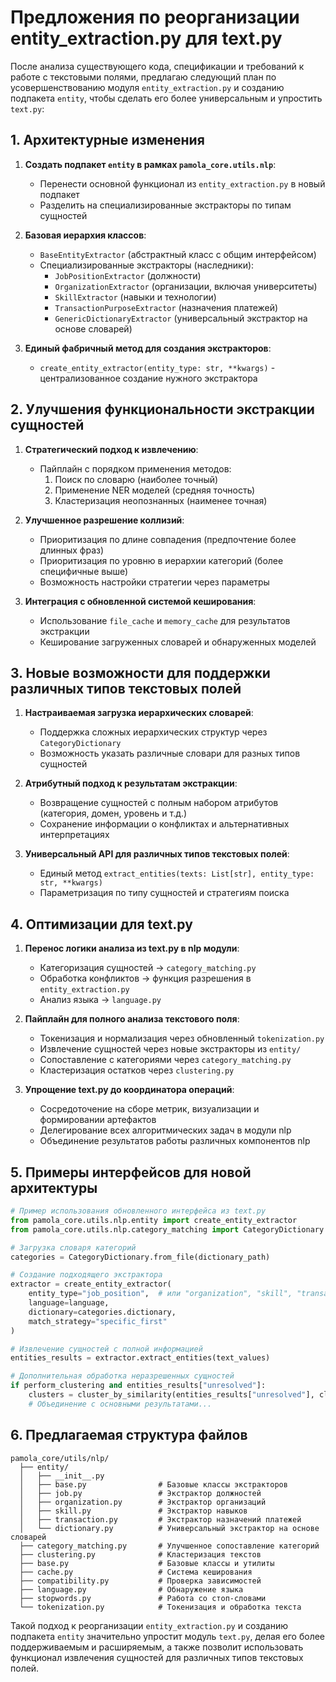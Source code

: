 
# Предложения по реорганизации entity_extraction.py для text.py

После анализа существующего кода, спецификации и требований к работе с текстовыми полями, предлагаю следующий план по усовершенствованию модуля `entity_extraction.py` и созданию подпакета `entity`, чтобы сделать его более универсальным и упростить `text.py`:

## 1. Архитектурные изменения

1. **Создать подпакет `entity` в рамках `pamola_core.utils.nlp`**:
    
    - Перенести основной функционал из `entity_extraction.py` в новый подпакет
    - Разделить на специализированные экстракторы по типам сущностей
2. **Базовая иерархия классов**:
    
    - `BaseEntityExtractor` (абстрактный класс с общим интерфейсом)
    - Специализированные экстракторы (наследники):
        - `JobPositionExtractor` (должности)
        - `OrganizationExtractor` (организации, включая университеты)
        - `SkillExtractor` (навыки и технологии)
        - `TransactionPurposeExtractor` (назначения платежей)
        - `GenericDictionaryExtractor` (универсальный экстрактор на основе словарей)
3. **Единый фабричный метод для создания экстракторов**:
    
    - `create_entity_extractor(entity_type: str, **kwargs)` - централизованное создание нужного экстрактора

## 2. Улучшения функциональности экстракции сущностей

1. **Стратегический подход к извлечению**:
    
    - Пайплайн с порядком применения методов:
        1. Поиск по словарю (наиболее точный)
        2. Применение NER моделей (средняя точность)
        3. Кластеризация неопознанных (наименее точная)
2. **Улучшенное разрешение коллизий**:
    
    - Приоритизация по длине совпадения (предпочтение более длинных фраз)
    - Приоритизация по уровню в иерархии категорий (более специфичные выше)
    - Возможность настройки стратегии через параметры
3. **Интеграция с обновленной системой кеширования**:
    
    - Использование `file_cache` и `memory_cache` для результатов экстракции
    - Кеширование загруженных словарей и обнаруженных моделей

## 3. Новые возможности для поддержки различных типов текстовых полей

1. **Настраиваемая загрузка иерархических словарей**:
    
    - Поддержка сложных иерархических структур через `CategoryDictionary`
    - Возможность указать различные словари для разных типов сущностей
2. **Атрибутный подход к результатам экстракции**:
    
    - Возвращение сущностей с полным набором атрибутов (категория, домен, уровень и т.д.)
    - Сохранение информации о конфликтах и альтернативных интерпретациях
3. **Универсальный API для различных типов текстовых полей**:
    
    - Единый метод `extract_entities(texts: List[str], entity_type: str, **kwargs)`
    - Параметризация по типу сущностей и стратегиям поиска

## 4. Оптимизации для text.py

1. **Перенос логики анализа из text.py в nlp модули**:
    
    - Категоризация сущностей → `category_matching.py`
    - Обработка конфликтов → функция разрешения в `entity_extraction.py`
    - Анализ языка → `language.py`
2. **Пайплайн для полного анализа текстового поля**:
    
    - Токенизация и нормализация через обновленный `tokenization.py`
    - Извлечение сущностей через новые экстракторы из `entity/`
    - Сопоставление с категориями через `category_matching.py`
    - Кластеризация остатков через `clustering.py`
3. **Упрощение text.py до координатора операций**:
    
    - Сосредоточение на сборе метрик, визуализации и формировании артефактов
    - Делегирование всех алгоритмических задач в модули nlp
    - Объединение результатов работы различных компонентов nlp

## 5. Примеры интерфейсов для новой архитектуры

```python
# Пример использования обновленного интерфейса из text.py
from pamola_core.utils.nlp.entity import create_entity_extractor
from pamola_core.utils.nlp.category_matching import CategoryDictionary

# Загрузка словаря категорий
categories = CategoryDictionary.from_file(dictionary_path)

# Создание подходящего экстрактора
extractor = create_entity_extractor(
    entity_type="job_position",  # или "organization", "skill", "transaction", etc.
    language=language,
    dictionary=categories.dictionary,
    match_strategy="specific_first"
)

# Извлечение сущностей с полной информацией
entities_results = extractor.extract_entities(text_values)

# Дополнительная обработка неразрешенных сущностей
if perform_clustering and entities_results["unresolved"]:
    clusters = cluster_by_similarity(entities_results["unresolved"], clustering_threshold)
    # Объединение с основными результатами...
```

## 6. Предлагаемая структура файлов

```
pamola_core/utils/nlp/
  ├── entity/
  │   ├── __init__.py
  │   ├── base.py                # Базовые классы экстракторов
  │   ├── job.py                 # Экстрактор должностей
  │   ├── organization.py        # Экстрактор организаций
  │   ├── skill.py               # Экстрактор навыков
  │   ├── transaction.py         # Экстрактор назначений платежей
  │   └── dictionary.py          # Универсальный экстрактор на основе словарей
  ├── category_matching.py       # Улучшенное сопоставление категорий
  ├── clustering.py              # Кластеризация текстов
  ├── base.py                    # Базовые классы и утилиты
  ├── cache.py                   # Система кеширования
  ├── compatibility.py           # Проверка зависимостей
  ├── language.py                # Обнаружение языка
  ├── stopwords.py               # Работа со стоп-словами
  └── tokenization.py            # Токенизация и обработка текста
```

Такой подход к реорганизации `entity_extraction.py` и созданию подпакета `entity` значительно упростит модуль `text.py`, делая его более поддерживаемым и расширяемым, а также позволит использовать функционал извлечения сущностей для различных типов текстовых полей.